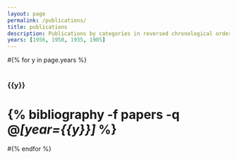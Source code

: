 ```yaml
---
layout: page
permalink: /publications/
title: publications
description: Publications by categories in reversed chronological order. Generated by jekyll-scholar.
years: [1956, 1950, 1935, 1905]
---
```


#{% for y in page.years %}
#  <h3 class="year">{{y}}</h3>
#  {% bibliography -f papers -q @*[year={{y}}]* %}
#{% endfor %}
